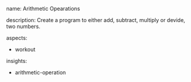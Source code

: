 name: Arithmetic Opearations

description: Create a program to either add, subtract, multiply or devide, two numbers.

aspects:
  - workout

insights:
  - arithmetic-operation